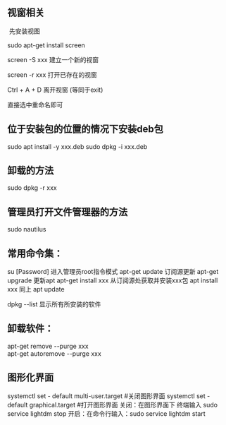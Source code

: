 ## 视窗相关

​	先安装视图

sudo apt-get install screen



screen -S xxx 建立一个新的视窗

screen -r xxx 打开已存在的视窗

Ctrl + A + D 离开视窗 (等同于exit)

直接选中重命名即可



## 位于安装包的位置的情况下安装deb包

sudo apt install -y xxx.deb
sudo dpkg -i xxx.deb



## 卸载的方法

sudo dpkg -r xxx



## 管理员打开文件管理器的方法

sudo nautilus



## 常用命令集：

su [Password]       进入管理员root指令模式
apt-get update 订阅源更新
apt-get upgrade 更新apt
apt-get install xxx 从订阅源处获取并安装xxx包
apt install xxx 同上
apt update



dpkg --list	显示所有所安装的软件



## 卸载软件：

apt-get remove --purge xxx  
apt-get autoremove --purge xxx



## 图形化界面

systemctl set - default multi-user.target #关闭图形界面
systemctl set - default graphical.target #打开图形界面
关闭：在图形界面下 终端输入 sudo service lightdm stop
开启：在命令行输入：sudo service lightdm start
